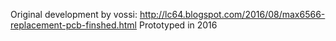 Original development by vossi: http://lc64.blogspot.com/2016/08/max6566-replacement-pcb-finshed.html
Prototyped in 2016

